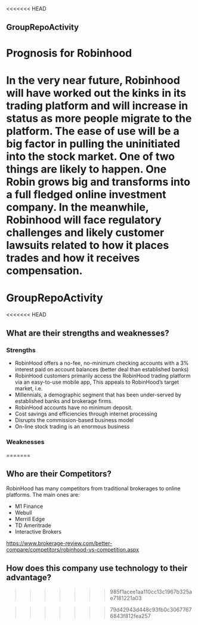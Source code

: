 <<<<<<< HEAD
## GroupRepoActivity
# Prognosis for Robinhood
In the very near future, Robinhood will have worked out the kinks in its trading platform and will increase in status as more people migrate to the platform. The ease of use will be a big factor in pulling the uninitiated into the stock market. One of two things are likely to happen. One Robin grows big and transforms into a full fledged online investment company. In the meanwhile, Robinhood will face regulatory challenges and likely customer lawsuits related to how it places trades and how it receives compensation.
=======
# GroupRepoActivity

<<<<<<< HEAD


## What are their strengths and weaknesses?
### Strengths 
- RobinHood offers a no-fee, no-minimum checking accounts with a 3% interest paid on account balances (better deal than established banks)
- RobinHood customers primarily access the RobinHood trading platform via an easy-to-use mobile app, This appeals to RobinHood’s target market, i.e. 
- Millennials, a demographic segment that has been under-served by established banks and brokerage firms. 
- RobinHood accounts have no minimum deposit.
- Cost savings and efficiencies through internet processing 
- Disrupts the commission-based business model 
- On-line stock trading is an enormous business

### Weaknesses 
=======
## Who are their Competitors?
RobinHood has many competitors from traditional brokerages to online platforms. The main ones are:
- M1 Finance
- Webull
- Merrill Edge
- TD Ameritrade
- Interactive Brokers

https://www.brokerage-review.com/better-compare/competitors/robinhood-vs-competition.aspx

## How does this company use technology to their advantage?
>>>>>>> 985f1acee1aa110cc13c1967b325ae7181221a03

>>>>>>> 79d42943d448c93fb0c30677676843f812fea257
